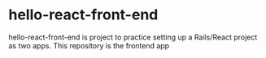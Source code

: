 # hello-react-front-end
hello-react-front-end is project to practice setting up a Rails/React project as two apps. This repository is the frontend app

